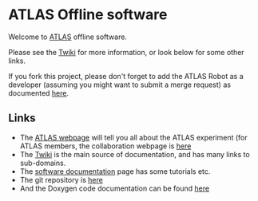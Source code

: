 ATLAS Offline software
========================

Welcome to [ATLAS](https://atlas.ch) offline software.  

Please see the [Twiki](https://twiki.cern.ch/twiki/bin/view/AtlasComputing/AtlasComputing) for more information, or look below for some other links.

If you fork this project, please don't forget to add the ATLAS Robot as a developer (assuming you might want to submit a merge request) as documented [here](https://atlassoftwaredocs.web.cern.ch/gittutorial/gitlab-fork/).

Links
------------------------

- The [ATLAS webpage](https://atlas.ch) will tell you all about the ATLAS experiment (for ATLAS members, the collaboration webpage is [here](http://atlas.web.cern.ch/Atlas/Collaboration/) 
- The [Twiki](https://twiki.cern.ch/twiki/bin/view/AtlasComputing/AtlasComputing) is the main source of documentation, and has many links to sub-domains.
- The [software documentation](https://atlassoftwaredocs.web.cern.ch) page has some tutorials etc.
- The git repository is [here](https://gitlab.cern.ch/atlas/aogt9)
- And the Doxygen code documentation can be found [here](https://dfs.cern.ch/dfs/websites/t/test-git-doxygen2/index.html)